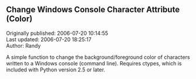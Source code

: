 ## Change Windows Console Character Attribute (Color)  
Originally published: 2006-07-20 10:14:55  
Last updated: 2006-07-20 18:25:17  
Author: Randy   
  
A simple function to change the background/foreground color of characters written to a Windows console (command line). Requires ctypes, which is included with Python version 2.5 or later.